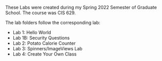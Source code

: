 These Labs were created during my Spring 2022 Semester of Graduate School. The course was CIS 629.

The lab folders follow the corresponding lab:
- Lab 1: Hello World
- Lab 1B: Security Questions
- Lab 2: Potato Calorie Counter
- Lab 3: Spinners/ImageViews Lab
- Lab 4: Create Your Own Class
